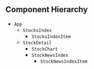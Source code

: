 ## Component Hierarchy

* `App`
  * `StocksIndex`
    * `StocksIndexItem`
  * `StockDetail`
    * `StockChart`
    * `StockNewsIndex`
      * `StockNewsIndexItem`
